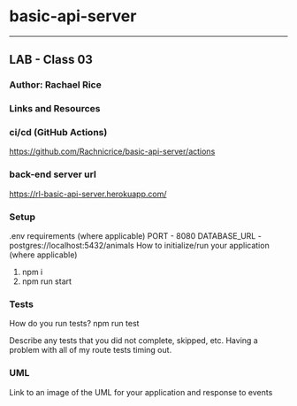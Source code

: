 # basic-api-server
--------------------------------------
## LAB - Class 03

### Author: Rachael Rice

### Links and Resources

### ci/cd (GitHub Actions)
https://github.com/Rachnicrice/basic-api-server/actions

### back-end server url
https://rl-basic-api-server.herokuapp.com/

### Setup
.env requirements (where applicable)
PORT - 8080
DATABASE_URL - postgres://localhost:5432/animals
How to initialize/run your application (where applicable)
1. npm i
2. npm run start

### Tests
How do you run tests?
npm run test

Describe any tests that you did not complete, skipped, etc.
Having a problem with all of my route tests timing out.

### UML
Link to an image of the UML for your application and response to events
